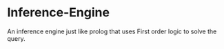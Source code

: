 # Inference-Engine
An inference engine just like prolog that uses First order logic to solve the query. 
